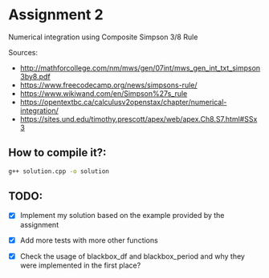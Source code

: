 # Assignment 2

Numerical integration using Composite Simpson 3/8 Rule

Sources:
* http://mathforcollege.com/nm/mws/gen/07int/mws_gen_int_txt_simpson3by8.pdf
* https://www.freecodecamp.org/news/simpsons-rule/
* https://www.wikiwand.com/en/Simpson%27s_rule
* https://opentextbc.ca/calculusv2openstax/chapter/numerical-integration/
* https://sites.und.edu/timothy.prescott/apex/web/apex.Ch8.S7.html#SSx3



## How to compile it?:

```bash
g++ solution.cpp -o solution
```


## TODO:

- [x] Implement my solution based on the example provided by the assignment

- [x] Add more tests with more other functions  

- [x] Check the usage of blackbox_df and blackbox_period and why they were implemented in the first place?
